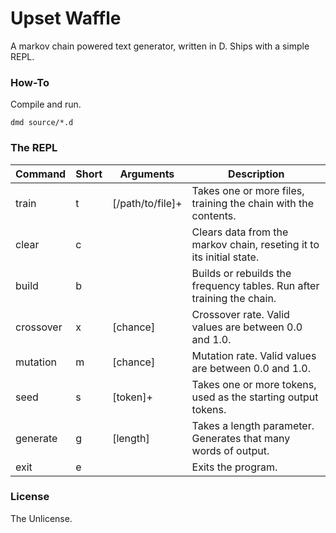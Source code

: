 Upset Waffle
============

A markov chain powered text generator, written in D. Ships with a simple REPL.

### How-To

Compile and run.

`dmd source/*.d`

### The REPL

| Command   | Short | Arguments        | Description                                                            |
|-----------|-------|------------------|------------------------------------------------------------------------|
| train     | t     | [/path/to/file]+ | Takes one or more files, training the chain with the contents.         |
| clear     | c     |                  | Clears data from the markov chain, reseting it to its initial state.   |
| build     | b     |                  | Builds or rebuilds the frequency tables. Run after training the chain. |
| crossover | x     | [chance]         | Crossover rate. Valid values are between 0.0 and 1.0.                  |
| mutation  | m     | [chance]         | Mutation rate. Valid values are between 0.0 and 1.0.                   |
| seed      | s     | [token]+         | Takes one or more tokens, used as the starting output tokens.          |
| generate  | g     | [length]         | Takes a length parameter. Generates that many words of output.         |
| exit      | e     |                  | Exits the program.                                                     |

### License

The Unlicense.
